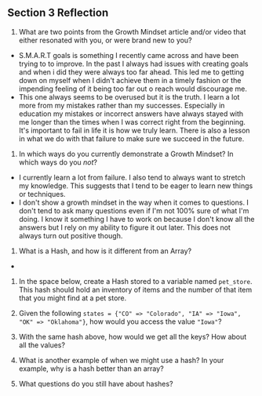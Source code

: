 ## Section 3 Reflection

1. What are two points from the Growth Mindset article and/or video that either resonated with you, or were brand new to you?
- S.M.A.R.T goals is something I recently came across and have been trying to to improve.  In the past I always had issues with creating goals and when i did they were always too far ahead.  This led me to getting down on myself when I didn't achieve them in a timely fashion or the impending feeling of it being too far out o reach would discourage me.
- This one always seems to be overused but it is the truth.  I learn a lot more from my mistakes rather than my successes.  Especially in education my mistakes or incorrect answers have always stayed with me longer than the times when I was correct right from the beginning.  It's important to fail in life it is how we truly learn.  There is also a lesson in what we do with that failure to make sure we succeed in the future.

1. In which ways do you currently demonstrate a Growth Mindset? In which ways do you _not_?
- I currently learn a lot from failure.  I also tend to always want to stretch my knowledge.  This suggests that I tend to be eager to learn new things or techniques.  
- I don't show a growth mindset in the way when it comes to questions.  I don't tend to ask many questions even if I'm not 100% sure of what I'm doing.  I know it something I have to work on because I don't know all the answers but I rely on my ability to figure it out later.  This does not always turn out positive though.  

1. What is a Hash, and how is it different from an Array?
- 

1. In the space below, create a Hash stored to a variable named `pet_store`.  This hash should hold an inventory of items and the number of that item that you might find at a pet store.

1. Given the following `states = {"CO" => "Colorado", "IA" => "Iowa", "OK" => "Oklahoma"}`, how would you access the value `"Iowa"`?

1. With the same hash above, how would we get all the keys?  How about all the values?

1. What is another example of when we might use a hash?  In your example, why is a hash better than an array?

1. What questions do you still have about hashes?
